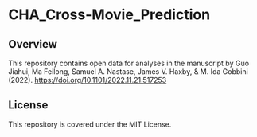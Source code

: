 # CHA_Cross-Movie_Prediction

## Overview

This repository contains open data for analyses in the manuscript by Guo Jiahui, Ma Feilong, Samuel A. Nastase, James V. Haxby, & M. Ida Gobbini (2022). https://doi.org/10.1101/2022.11.21.517253

## License
This repository is covered under the MIT License.
